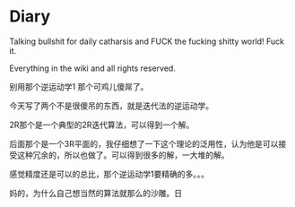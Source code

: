 # Diary
Talking bullshit for daily catharsis and FUCK the fucking shitty world! Fuck it.

Everything in the wiki and all rights reserved.

别用那个逆运动学1 那个可鸡儿傻屌了。

今天写了两个不是很傻吊的东西，就是迭代法的逆运动学。

2R那个是一个典型的2R迭代算法，可以得到一个解。

后面那个是一个3R平面的，我仔细想了一下这个理论的泛用性，认为他是可以接受这种冗余的，所以也做了。可以得到很多的解，一大堆的解。

感觉精度还是可以的总比，那个逆运动学1要精确的多。。。

妈的，为什么自己想当然的算法就那么的沙雕。日
